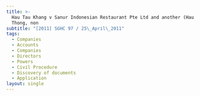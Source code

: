 ```yaml
---
title: >-
  Hau Tau Khang v Sanur Indonesian Restaurant Pte Ltd and another (Hau Tau
  Thong, non
subtitle: "[2011] SGHC 97 / 25\_April\_2011"
tags:
  - Companies
  - Accounts
  - Companies
  - Directors
  - Powers
  - Civil Procedure
  - Discovery of documents
  - Application
layout: single
---
```


